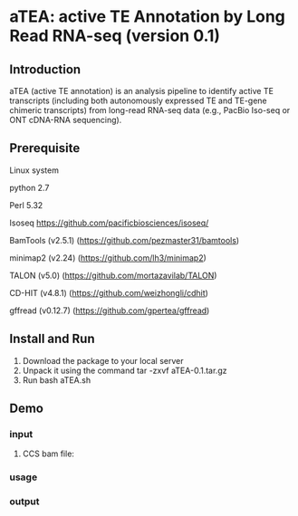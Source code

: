 # aTEA: active TE Annotation by Long Read RNA-seq (version 0.1)

## Introduction

aTEA (active TE annotation) is an analysis pipeline to identify active TE transcripts (including both autonomously expressed TE and TE-gene chimeric transcripts) from long-read RNA-seq data (e.g., PacBio Iso-seq or ONT cDNA-RNA sequencing). 

## Prerequisite

Linux system

python 2.7

Perl 5.32

Isoseq https://github.com/pacificbiosciences/isoseq/

BamTools (v2.5.1) (https://github.com/pezmaster31/bamtools)

minimap2 (v2.24) (https://github.com/lh3/minimap2)

TALON (v5.0) (https://github.com/mortazavilab/TALON)

CD-HIT (v4.8.1) (https://github.com/weizhongli/cdhit)

gffread (v0.12.7) (https://github.com/gpertea/gffread)

## Install and Run

1. Download the package to your local server
2. Unpack it using the command tar -zxvf aTEA-0.1.tar.gz
3. Run bash aTEA.sh

## Demo

### input
1. CCS bam file: 

### usage


### output



